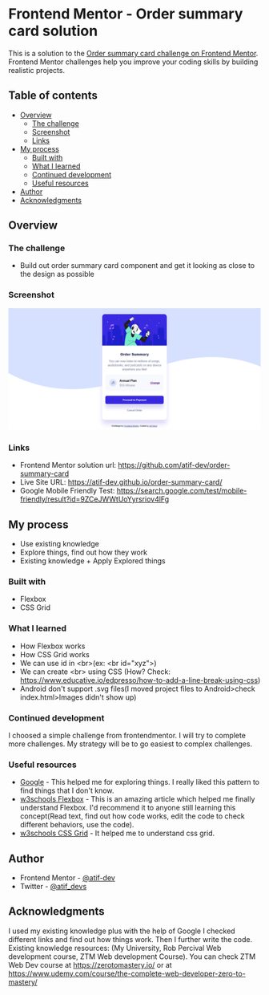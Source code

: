 # Frontend Mentor - Order summary card solution

This is a solution to the [Order summary card challenge on Frontend Mentor](https://www.frontendmentor.io/challenges/order-summary-component-QlPmajDUj). Frontend Mentor challenges help you improve your coding skills by building realistic projects. 

## Table of contents

- [Overview](#overview)
  - [The challenge](#the-challenge)
  - [Screenshot](#screenshot)
  - [Links](#links)
- [My process](#my-process)
  - [Built with](#built-with)
  - [What I learned](#what-i-learned)
  - [Continued development](#continued-development)
  - [Useful resources](#useful-resources)
- [Author](#author)
- [Acknowledgments](#acknowledgments)

## Overview

### The challenge

- Build out order summary card component and get it looking as close to the design as possible

### Screenshot

![PC View](https://github.com/atif-dev/order-summary-card/blob/main/screenshot.png)

### Links

- Frontend Mentor solution url:  https://github.com/atif-dev/order-summary-card
- Live Site URL: https://atif-dev.github.io/order-summary-card/
- Google Mobile Friendly Test: https://search.google.com/test/mobile-friendly/result?id=9ZCeJWWtUoYyrsriov4lFg

## My process

  - Use existing knowledge
  - Explore things, find out how they work
  - Existing knowledge + Apply Explored things
  
### Built with
- Flexbox
- CSS Grid

### What I learned
- How Flexbox works
- How CSS Grid works
- We can use id in \<br>(ex: \<br id="xyz">)
- We can create \<br> using CSS (How? Check: https://www.educative.io/edpresso/how-to-add-a-line-break-using-css)
- Android don't support .svg files(I moved project files to Android>check index.html>Images didn't show up)

### Continued development

I choosed a simple challenge from frontendmentor. I will try to complete more challenges. My strategy will be to go easiest to complex challenges. 

### Useful resources

- [Google](https://www.google.com/) - This helped me for exploring things. I really liked this pattern to find things that I don't know. 
- [w3schools Flexbox](https://www.w3schools.com/css/css3_flexbox.asp) - This is an amazing article which helped me finally understand Flexbox. I'd recommend it to anyone still learning this concept(Read text, find out how code works, edit the code to check different behaviors, use the code).
- [w3schools CSS Grid](https://www.w3schools.com/css/css_grid.asp) - It helped me to understand css grid.

## Author

- Frontend Mentor - [@atif-dev](https://www.frontendmentor.io/profile/atif-dev)
- Twitter - [@atif_devs](https://twitter.com/atif_devs)

## Acknowledgments

I used my existing knowledge plus with the help of Google I checked different links and find out how things work. Then I further write the code. Existing knowledge resources: (My University, Rob Percival Web development course, ZTM Web development Course).
You can check ZTM Web Dev course at https://zerotomastery.io/ or at https://www.udemy.com/course/the-complete-web-developer-zero-to-mastery/


